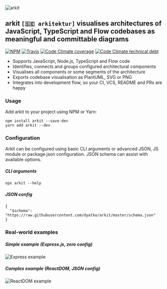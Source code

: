 ![arkit](https://raw.githubusercontent.com/dyatko/arkit/master/arkit.svg?sanitize=true)

## arkit `[🇸🇪 arkitektur]` visualises architectures of JavaScript, TypeScript and Flow codebases as meaningful and committable diagrams

[![NPM](https://img.shields.io/npm/v/arkit.svg?style=flat-square)](https://www.npmjs.com/package/arkit)
[![Travis](https://img.shields.io/travis/dyatko/arkit.svg?style=flat-square)](https://travis-ci.org/dyatko/arkit)
[![Code Climate coverage](https://img.shields.io/codeclimate/coverage/dyatko/arkit.svg?style=flat-square)](https://codeclimate.com/github/dyatko/arkit/code)
[![Code Climate technical debt](https://img.shields.io/codeclimate/tech-debt/dyatko/arkit.svg?style=flat-square)](https://codeclimate.com/github/dyatko/arkit/issues)

- Supports JavaScript, Node.js, TypeScript and Flow code
- Identifies, connects and groups configured architectural components
- Visualises all components or some segments of the architecture
- Exports codebase visualisation as PlantUML, SVG or PNG
- Integrates into development flow, so your CI, VCS, README and PRs are happy

### Usage

Add arkit to your project using NPM or Yarn:

```$sh
npm install arkit --save-dev
yarn add arkit --dev
```

### Configuration

Arkit can be configured using basic CLI arguments or advanced JSON, JS module or package.json configuration. JSON schema can assist with available options.

##### CLI arguments

```$sh
npx arkit --help
```

##### JSON config

```$json
{
  "$schema": "https://raw.githubusercontent.com/dyatko/arkit/master/schema.json"
}
```

### Real-world examples

##### Simple example (Express.js, zero config)
![Express example](https://raw.githubusercontent.com/dyatko/arkit/master/test/express/express.svg?sanitize=true)

##### Complex example (ReactDOM, JSON config)
![ReactDOM example](https://raw.githubusercontent.com/dyatko/arkit/master/test/react-dom/arkit.svg?sanitize=true)
